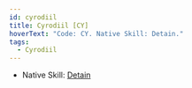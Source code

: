 ```yaml
---
id: cyrodiil
title: Cyrodiil [CY]
hoverText: "Code: CY. Native Skill: Detain."
tags:
  - Cyrodiil
---
```


- Native Skill: [Detain](/docs/enemy-skills/native-skills/detain)
